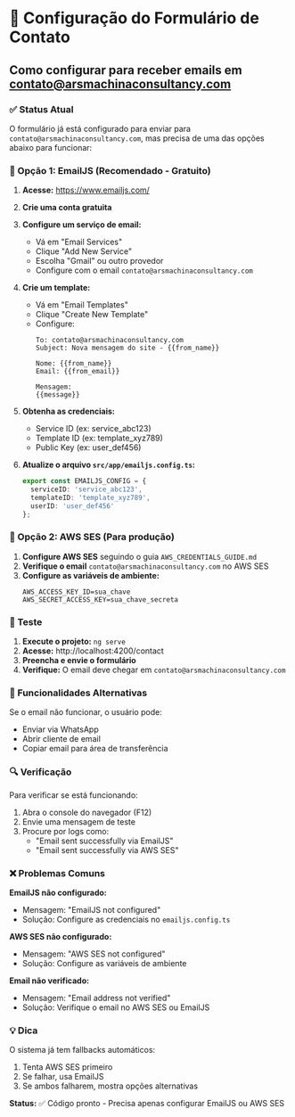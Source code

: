 # 📧 Configuração do Formulário de Contato

## Como configurar para receber emails em contato@arsmachinaconsultancy.com

### ✅ Status Atual
O formulário já está configurado para enviar para `contato@arsmachinaconsultancy.com`, mas precisa de uma das opções abaixo para funcionar:

### 🔧 Opção 1: EmailJS (Recomendado - Gratuito)

1. **Acesse:** https://www.emailjs.com/
2. **Crie uma conta gratuita**
3. **Configure um serviço de email:**
   - Vá em "Email Services"
   - Clique "Add New Service"
   - Escolha "Gmail" ou outro provedor
   - Configure com o email `contato@arsmachinaconsultancy.com`

4. **Crie um template:**
   - Vá em "Email Templates"
   - Clique "Create New Template"
   - Configure:
     ```
     To: contato@arsmachinaconsultancy.com
     Subject: Nova mensagem do site - {{from_name}}
     
     Nome: {{from_name}}
     Email: {{from_email}}
     
     Mensagem:
     {{message}}
     ```

5. **Obtenha as credenciais:**
   - Service ID (ex: service_abc123)
   - Template ID (ex: template_xyz789)
   - Public Key (ex: user_def456)

6. **Atualize o arquivo `src/app/emailjs.config.ts`:**
   ```typescript
   export const EMAILJS_CONFIG = {
     serviceID: 'service_abc123',
     templateID: 'template_xyz789',
     userID: 'user_def456'
   };
   ```

### 🔧 Opção 2: AWS SES (Para produção)

1. **Configure AWS SES** seguindo o guia `AWS_CREDENTIALS_GUIDE.md`
2. **Verifique o email** `contato@arsmachinaconsultancy.com` no AWS SES
3. **Configure as variáveis de ambiente:**
   ```
   AWS_ACCESS_KEY_ID=sua_chave
   AWS_SECRET_ACCESS_KEY=sua_chave_secreta
   ```

### 🧪 Teste

1. **Execute o projeto:** `ng serve`
2. **Acesse:** http://localhost:4200/contact
3. **Preencha e envie o formulário**
4. **Verifique:** O email deve chegar em `contato@arsmachinaconsultancy.com`

### 📱 Funcionalidades Alternativas

Se o email não funcionar, o usuário pode:
- Enviar via WhatsApp
- Abrir cliente de email
- Copiar email para área de transferência

### 🔍 Verificação

Para verificar se está funcionando:
1. Abra o console do navegador (F12)
2. Envie uma mensagem de teste
3. Procure por logs como:
   - "Email sent successfully via EmailJS"
   - "Email sent successfully via AWS SES"

### ❌ Problemas Comuns

**EmailJS não configurado:**
- Mensagem: "EmailJS not configured"
- Solução: Configure as credenciais no `emailjs.config.ts`

**AWS SES não configurado:**
- Mensagem: "AWS SES not configured"
- Solução: Configure as variáveis de ambiente

**Email não verificado:**
- Mensagem: "Email address not verified"
- Solução: Verifique o email no AWS SES ou EmailJS

### 💡 Dica

O sistema já tem fallbacks automáticos:
1. Tenta AWS SES primeiro
2. Se falhar, usa EmailJS
3. Se ambos falharem, mostra opções alternativas

**Status:** ✅ Código pronto - Precisa apenas configurar EmailJS ou AWS SES